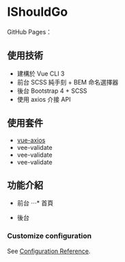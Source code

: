 # IShouldGo

GitHub Pages：

## 使用技術

* 建構於 Vue CLI 3
* 前台 SCSS 純手刻 + BEM 命名選擇器
* 後台 Bootstrap 4 + SCSS
* 使用 axios 介接 API

## 使用套件
* [vue-axios](https://www.npmjs.com/package/vue-axios)
* vee-validate
* vee-validate
* vee-validate

## 功能介紹
* 前台
⋅⋅⋅* 首頁

* 後台


### Customize configuration
See [Configuration Reference](https://cli.vuejs.org/config/).

